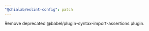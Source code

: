 ```yaml
---
"@chialab/eslint-config": patch
---
```


Remove deprecated @babel/plugin-syntax-import-assertions plugin.
